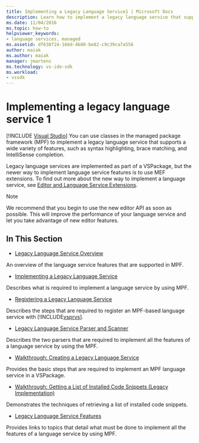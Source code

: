 ```yaml
---
title: Implementing a Legacy Language Service1 | Microsoft Docs
description: Learn how to implement a legacy language service that supports extended language service features, by using the managed package framework (MPF). Part 1 of 2.
ms.date: 11/04/2016
ms.topic: how-to
helpviewer_keywords:
- language services, managed
ms.assetid: df638f24-166d-4b80-be82-c9c39ca7a556
author: maiak
ms.author: maiak
manager: jmartens
ms.technology: vs-ide-sdk
ms.workload:
- vssdk
---
```

# Implementing a legacy language service 1

 [!INCLUDE [Visual Studio](~/includes/applies-to-version/vs-windows-only.md)]
You can use classes in the managed package framework (MPF) to implement a legacy language service that supports a wide variety of features, such as syntax highlighting, brace matching, and IntelliSense completion.

 Legacy language services are implemented as part of a VSPackage, but the newer way to implement language service features is to use MEF extensions. To find out more about the new way to implement a language service, see [Editor and Language Service Extensions](../../extensibility/editor-and-language-service-extensions.md).

> [!NOTE]
> We recommend that you begin to use the new editor API as soon as possible. This will improve the performance of your language service and let you take advantage of new editor features.

## In This Section
- [Legacy Language Service Overview](../../extensibility/internals/legacy-language-service-overview.md)

 An overview of the language service features that are supported in MPF.

- [Implementing a Legacy Language Service](../../extensibility/internals/implementing-a-legacy-language-service2.md)

 Describes what is required to implement a language service by using MPF.

- [Registering a Legacy Language Service](../../extensibility/internals/registering-a-legacy-language-service1.md)

 Describes the steps that are required to register an MPF-based language service with [!INCLUDE[vsprvs](../../code-quality/includes/vsprvs_md.md)].

- [Legacy Language Service Parser and Scanner](../../extensibility/internals/legacy-language-service-parser-and-scanner.md)

 Describes the two parsers that are required to implement all the features of a language service by using the MPF.

- [Walkthrough: Creating a Legacy Language Service](../../extensibility/internals/walkthrough-creating-a-legacy-language-service.md)

 Provides the basic steps that are required to implement an MPF language service in a VSPackage.

- [Walkthrough: Getting a List of Installed Code Snippets (Legacy Implementation)](../../extensibility/internals/walkthrough-getting-a-list-of-installed-code-snippets-legacy-implementation.md)

 Demonstrates the techniques of retrieving a list of installed code snippets.

- [Legacy Language Service Features](../../extensibility/internals/legacy-language-service-features1.md)

 Provides links to topics that detail what must be done to implement all the features of a language service by using MPF.

